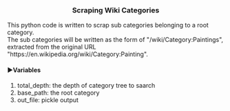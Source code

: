 <h3 align="center">Scraping Wiki Categories</h3>
<div align="left">
This python code is written to scrap sub categories belonging to a root category.<br>
The sub categories will be written as the form of "/wiki/Category:Paintings", extracted from the original URL "https://en.wikipedia.org/wiki/Category:Painting". </br>
<h4>&#x25BA;Variables</h4>
<ol>
<li> total_depth: the depth of category tree to saarch
<li> base_path: the root category
<li> out_file: pickle output
</ol>
